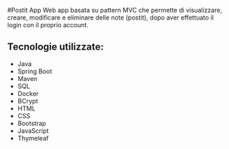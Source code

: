 #Postit App
Web app basata su pattern MVC che permette di visualizzare, creare, modificare e eliminare delle note (postit), dopo aver effettuato il login con il proprio account.

## Tecnologie utilizzate:
- Java
- Spring Boot
- Maven
- SQL
- Docker
- BCrypt
- HTML
- CSS
- Bootstrap
- JavaScript
- Thymeleaf
